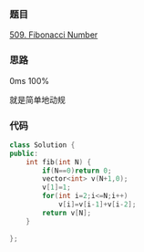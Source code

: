 ### 题目
[509. Fibonacci Number](https://leetcode-cn.com/problems/fibonacci-number/submissions/)
### 思路
0ms 100%

就是简单地动规
### 代码
```c++
class Solution {
public:
    int fib(int N) {
        if(N==0)return 0;
        vector<int> v(N+1,0);
        v[1]=1;
        for(int i=2;i<=N;i++)
            v[i]=v[i-1]+v[i-2];
        return v[N];
    }
    
};
```
